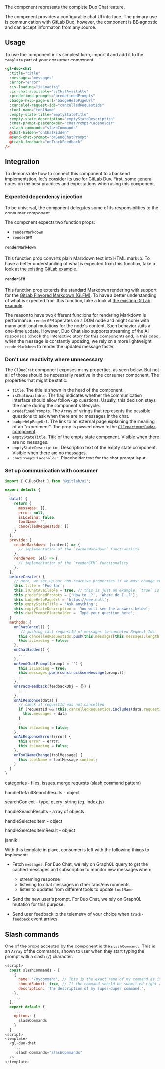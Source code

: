 The component represents the complete Duo Chat feature.

The component provides a configurable chat UI interface. The primary use is communication with
GitLab Duo, however, the component is BE-agnostic and can accept information from any source.

## Usage

To use the component in its simplest form, import it and add it to the `template` part of your
consumer component.

```html
<gl-duo-chat
  :title="title"
  :messages="messages"
  :error="error"
  :is-loading="isLoading"
  :is-chat-available="isChatAvailable"
  :predefined-prompts="predefinedPrompts"
  :badge-help-page-url="badgeHelpPageUrl"
  :canceled-request-ids="cancelledRequestIds"
  :tool-name="toolName"
  :empty-state-title="emptyStateTitle"
  :empty-state-description="emptyStateDescription"
  :chat-prompt-placeholder="chatPromptPlaceholder"
  :slash-commands="slashCommands"
  @chat-hidden="onChatHidden"
  @send-chat-prompt="onSendChatPrompt"
  @track-feedback="onTrackFeedback"
/>
```

## Integration

To demonstrate how to connect this component to a backend implementation, let's consider its use
for GitLab Duo. First, some general notes on the best practices and expectations when using this
component.

### Expected dependency injection

To be universal, the component delegates some of its responsibilities to the consumer component.

The component expects two function props:

- `renderMarkdown`
- `renderGFM`

#### `renderMarkdown`

This function prop converts plain Markdown text into HTML markup. To have a better understanding
of what is expected from this function, take a look at
[the existing GitLab example](https://gitlab.com/gitlab-org/gitlab/-/blob/774ecc1f2b15a581e8eab6441de33585c9691c82/app/assets/javascripts/notes/utils.js#L22-24).

#### `renderGFM`

This function prop extends the standard Markdown rendering with support for the
[GitLab Flavored Markdown (GLFM)](https://docs.gitlab.com/ee/user/markdown.html). To
have a better understanding of what is expected from this function, take a look at
[the existing GitLab example](https://gitlab.com/gitlab-org/gitlab/-/blob/774ecc1f2b15a581e8eab6441de33585c9691c82/app/assets/javascripts/behaviors/markdown/render_gfm.js#L18-40).

The reason to have two different functions for rendering Markdown is performance. `renderGFM`
operates on a DOM node and might come with many additional mutations for the node's content.
Such behavior suits a one-time update. However, Duo Chat also supports streaming of the AI
responses (check the [Interactive story for this component](?path=/story/experimental-duo-chat-duo-chat--interactive))
and, in this case, when the message is constantly updating, we rely on a more lightweight
`renderMarkdown` to render the updated message faster.

### Don't use reactivity where unnecessary

The `GlDuoChat` component exposes many properties, as seen below. But not all of those should
be necessarily reactive in the consumer component. The properties that might be static:

- `title`. The title is shown in the head of the component.
- `isChatAvailable`. The flag indicates whether the communication interface should allow follow-up
  questions. Usually, this decision stays the same during the component's lifecycle.
- `predefinedPrompts`. The `Array` of strings that represents the possible questions to ask when
  there are no messages in the chat.
- `badgeHelpPageUrl`. The link to an external page explaining the meaning of an "experiment".
  The prop is passed down to the [`GlExperimentBadge` component](?path=/docs/experimental-experiment-badge--docs).
- `emptyStateTitle`. Title of the empty state component. Visible when there are no messages.
- `emptyStateDescription`. Description text of the empty state component. Visible when there are no messages.
- `chatPromptPlaceholder`. Placeholder text for the chat prompt input.

### Set up communication with consumer

```javascript
import { GlDuoChat } from '@gitlab/ui';

export default {
  ...
  data() {
    return {
      messages: [],
      error: null,
      isLoading: false,
      toolName: '',
      cancelledRequestIds: []
    }
  },
  provide: {
    renderMarkdown: (content) => {
      // implementation of the `renderMarkdown` functionality
    },
    renderGFM: (el) => {
      // implementation of the `renderGFM` functionality
    },
  },
  beforeCreate() {
    // Here, we set up our non-reactive properties if we must change the default values
    this.title = 'Foo Bar';
    this.isChatAvailable = true; // this is just an example. `true` is the default value
    this.predefinedPrompts = ['How to …?', 'Where do I …?'];
    this.badgeHelpPageUrl = 'https://dev.null';
    this.emptyStateTitle = 'Ask anything';
    this.emptyStateDescription = 'You will see the answers below';
    this.chatPromptPlaceholder = 'Type your question here';
  }
  methods: {
    onChatCancel() {
       // pushing last requestId of messages to canceled Request Ids
      this.cancelledRequestIds.push(this.messages[this.messages.length - 1].requestId);
      this.isLoading = false;
    },
    onChatHidden() {
      ...
    },
    onSendChatPrompt(prompt = '') {
      this.isLoading = true;
      this.messages.push(constructUserMessage(prompt));
      ...
    },
    onTrackFeedback(feedbackObj = {}) {
      ...
    },
    onAiResponse(data) {
      // check if requestId was not cancelled
      if (requestId && !this.cancelledRequestIds.includes(data.requestId)) {
        this.messages = data
      }
      …
      this.isLoading = false;
    },
    onAiResponseError(error) {
      this.error = error;
      this.isLoading = false;
    },
    onToolNameChange(toolMessage) {
      this.toolName = toolMessage.content;
    }
  }
}
```

categories - files, issues, merge requests (slash command pattern)


handleDefaultSearchResults - object

searchContext - type, query: string (eg. index.js)

handleSearchResults -  array of objects

handleSelectedItem - object

handleSelectedItemResult - object

jannik








With this template in place, consumer is left with the following things to implement:

- Fetch `messages`. For Duo Chat, we rely on GraphQL query to get the cached
  messages and subscription to monitor new messages when:

  - streaming response
  - listening to chat messages in other tabs/environments
  - listen to updates from different tools to update `toolName`

- Send the new user's prompt. For Duo Chat, we rely on GraphQL mutation for this purpose.
- Send user feedback to the telemetry of your choice when `track-feedback` event arrives.

## Slash commands

One of the props accepted by the component is the `slashCommands`. This is an `Array` of
the commands, shown to user when they start typing the prompt with a slash (`/`)
character.

```javascript
<script>
  const slashCommands = [
    {
      name: '/mycommand', // This is the exact name of my command as it will be submitted
      shouldSubmit: true, // If the command should be submitted right away without free text
      description: 'The description of my super-duper command.',
    },
    ...
  ];
  export default {
    ...
    options: {
      slashCommands
    }
  }
<script>
<template>
  <gl-duo-chat
    ...
    :slash-commands="slashCommands"
  />
</template>
```
